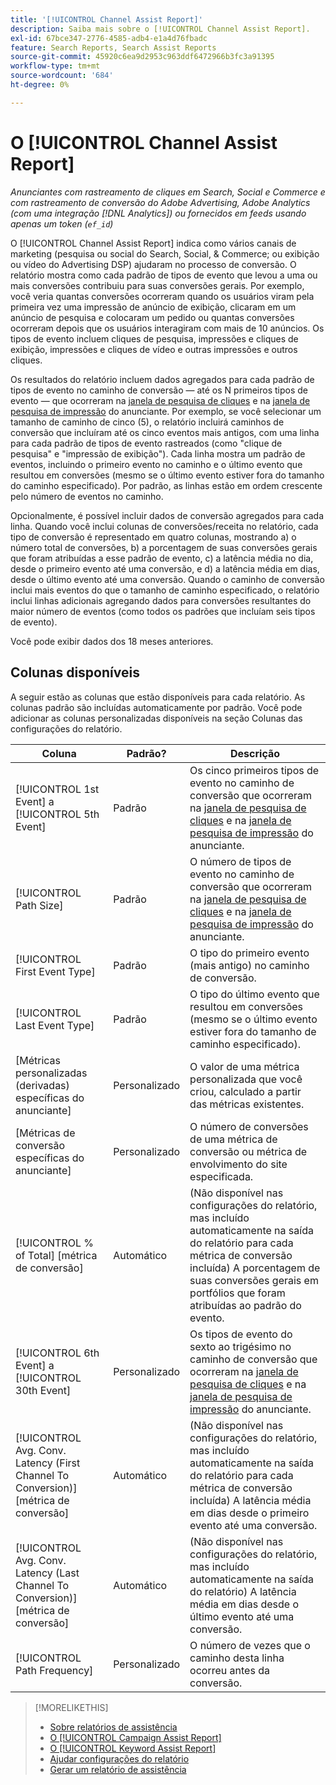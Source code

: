 ```yaml
---
title: '[!UICONTROL Channel Assist Report]'
description: Saiba mais sobre o [!UICONTROL Channel Assist Report].
exl-id: 67bce347-2776-4585-adb4-e1a4d76fbadc
feature: Search Reports, Search Assist Reports
source-git-commit: 45920c6ea9d2953c963ddf6472966b3fc3a91395
workflow-type: tm+mt
source-wordcount: '684'
ht-degree: 0%

---
```


# O [!UICONTROL Channel Assist Report]

*Anunciantes com rastreamento de cliques em Search, Social e Commerce e com rastreamento de conversão do Adobe Advertising, Adobe Analytics (com uma integração [!DNL Analytics]) ou fornecidos em feeds usando apenas um token (`ef_id`)*

O [!UICONTROL Channel Assist Report] indica como vários canais de marketing (pesquisa ou social do Search, Social, &amp; Commerce; ou exibição ou vídeo do Advertising DSP) ajudaram no processo de conversão. O relatório mostra como cada padrão de tipos de evento que levou a uma ou mais conversões contribuiu para suas conversões gerais. Por exemplo, você veria quantas conversões ocorreram quando os usuários viram pela primeira vez uma impressão de anúncio de exibição, clicaram em um anúncio de pesquisa e colocaram um pedido ou quantas conversões ocorreram depois que os usuários interagiram com mais de 10 anúncios. Os tipos de evento incluem cliques de pesquisa, impressões e cliques de exibição, impressões e cliques de vídeo e outras impressões e outros cliques. <!-- [DSP metrics may show up as "Other Path Length (<length>)" or empty; we're supposed to fill in more values for DSP at some point.] -->

Os resultados do relatório incluem dados agregados para cada padrão de tipos de evento no caminho de conversão — até os N primeiros tipos de evento — que ocorreram na [janela de pesquisa de cliques](/help/search-social-commerce/glossary.md#c-d) e na [janela de pesquisa de impressão](/help/search-social-commerce/glossary.md#i-j) do anunciante. Por exemplo, se você selecionar um tamanho de caminho de cinco (5), o relatório incluirá caminhos de conversão que incluíram até os cinco eventos mais antigos, com uma linha para cada padrão de tipos de evento rastreados (como &quot;clique de pesquisa&quot; e &quot;impressão de exibição&quot;). Cada linha mostra um padrão de eventos, incluindo o primeiro evento no caminho e o último evento que resultou em conversões (mesmo se o último evento estiver fora do tamanho do caminho especificado). Por padrão, as linhas estão em ordem crescente pelo número de eventos no caminho.

Opcionalmente, é possível incluir dados de conversão agregados para cada linha. Quando você inclui colunas de conversões/receita no relatório, cada tipo de conversão é representado em quatro colunas, mostrando a) o número total de conversões, b) a porcentagem de suas conversões gerais que foram atribuídas a esse padrão de evento, c) a latência média no dia, desde o primeiro evento até uma conversão, e d) a latência média em dias, desde o último evento até uma conversão. Quando o caminho de conversão inclui mais eventos do que o tamanho de caminho especificado, o relatório inclui linhas adicionais agregando dados para conversões resultantes do maior número de eventos (como todos os padrões que incluíam seis tipos de evento).

Você pode exibir dados dos 18 meses anteriores.

## Colunas disponíveis

A seguir estão as colunas que estão disponíveis para cada relatório. As colunas padrão são incluídas automaticamente por padrão. Você pode adicionar as colunas personalizadas disponíveis na seção Colunas das configurações do relatório.

| Coluna | Padrão? | Descrição |
| ---- | ---- | ---- |
| [!UICONTROL 1st Event] a [!UICONTROL 5th Event] | Padrão | Os cinco primeiros tipos de evento no caminho de conversão que ocorreram na [janela de pesquisa de cliques](/help/search-social-commerce/glossary.md#c-d) e na [janela de pesquisa de impressão](/help/search-social-commerce/glossary.md#i-j) do anunciante. |
| [!UICONTROL Path Size] | Padrão | O número de tipos de evento no caminho de conversão que ocorreram na [janela de pesquisa de cliques](/help/search-social-commerce/glossary.md#c-d) e na [janela de pesquisa de impressão](/help/search-social-commerce/glossary.md#i-j) do anunciante. |
| [!UICONTROL First Event Type] | Padrão | O tipo do primeiro evento (mais antigo) no caminho de conversão. |
| [!UICONTROL Last Event Type] | Padrão | O tipo do último evento que resultou em conversões (mesmo se o último evento estiver fora do tamanho de caminho especificado). |
| \[Métricas personalizadas (derivadas) específicas do anunciante\] | Personalizado | O valor de uma métrica personalizada que você criou, calculado a partir das métricas existentes. |
| \[Métricas de conversão específicas do anunciante\] | Personalizado | O número de conversões de uma métrica de conversão ou métrica de envolvimento do site especificada. |
| [!UICONTROL % of Total] \[métrica de conversão\] | Automático | (Não disponível nas configurações do relatório, mas incluído automaticamente na saída do relatório para cada métrica de conversão incluída) A porcentagem de suas conversões gerais em portfólios que foram atribuídas ao padrão do evento. |
| [!UICONTROL 6th Event] a [!UICONTROL 30th Event] | Personalizado | Os tipos de evento do sexto ao trigésimo no caminho de conversão que ocorreram na [janela de pesquisa de cliques](/help/search-social-commerce/glossary.md#c-d) e na [janela de pesquisa de impressão](/help/search-social-commerce/glossary.md#i-j) do anunciante. |
| [!UICONTROL Avg. Conv. Latency (First Channel To Conversion)] \[métrica de conversão\] | Automático | (Não disponível nas configurações do relatório, mas incluído automaticamente na saída do relatório para cada métrica de conversão incluída) A latência média em dias desde o primeiro evento até uma conversão. |
| [!UICONTROL Avg. Conv. Latency (Last Channel To Conversion)] \[métrica de conversão\] | Automático | (Não disponível nas configurações do relatório, mas incluído automaticamente na saída do relatório) A latência média em dias desde o último evento até uma conversão. |
| [!UICONTROL Path Frequency] | Personalizado | O número de vezes que o caminho desta linha ocorreu antes da conversão. |

>[!MORELIKETHIS]
>
>* [Sobre relatórios de assistência](assist-report-about.md)
>* [O [!UICONTROL Campaign Assist Report]](campaign-assist-report.md)
>* [O [!UICONTROL Keyword Assist Report]](keyword-assist-report.md)
>* [Ajudar configurações do relatório](assist-report-settings.md)
>* [Gerar um relatório de assistência](assist-report-generate.md)
